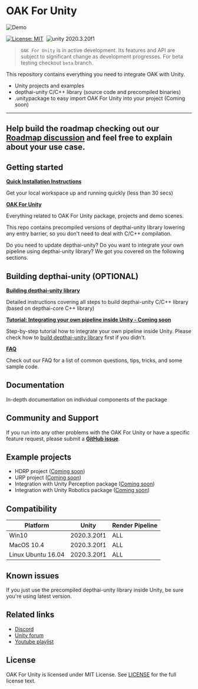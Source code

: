 # OAK For Unity

![Demo](docs/img/depthai-unity-plugin-face-detector.gif)

[![License: MIT](https://img.shields.io/badge/License-MIT-green.svg)](https://opensource.org/licenses/MIT)&nbsp;
<img src="https://img.shields.io/badge/unity-2020.3.20f1-green.svg?style=flat-square" alt="unity 2020.3.20f1">
&nbsp;

> `OAK For Unity` is in active development. Its features and API are subject to significant change as development progresses. For beta testing checkout `beta` branch.


This repository contains everything you need to integrate OAK with Unity.
- Unity projects and examples
- depthai-unity C/C++ library (source code and precompiled binaries)
- .unitypackage to easy import OAK For Unity into your project (Coming soon)
---
Help build the roadmap checking out our **[Roadmap discussion](https://github.com/luxonis/depthai-unity/issues/1)** and feel free to explain about your use case.
---

## Getting started

**[Quick Installation Instructions]()**

Get your local workspace up and running quickly (less than 30 secs) 

**[OAK For Unity](OAKForUnity/README.md)**

Everything related to OAK For Unity package, projects and demo scenes.

This repo contains precompiled versions of depthai-unity library lowering any entry barrier, so you don't need to deal with C/C++ compilation.

Do you need to update depthai-unity? Do you want to integrate your own pipeline using depthai-unity library? We got you covered on the following sections.

## Building depthai-unity (OPTIONAL)

**[Building depthai-unity library]()**

Detailed instructions covering all steps to build depthai-unity C/C++ library (based on depthai-core C++ library)

**[Tutorial: Integrating your own pipeline inside Unity - Coming soon](https://github.com/luxonis/depthai-unity)**

Step-by-step tutorial how to integrate your own pipeline inside Unity. Please check how to [build depthai-unity library]() first if you didn't.

**[FAQ](https://github.com/luxonis/depthai-unity)** 

Check out our FAQ for a list of common questions, tips, tricks, and some sample code.

## Documentation
In-depth documentation on individual components of the package

## Community and Support
If you run into any other problems with the OAK For Unity or have a specific feature request, please submit a **[GitHub issue](https://github.com/luxonis/depthai-unity/issues)**.

## Example projects

- HDRP project ([Coming soon](https://github.com/luxonis/depthai-unity))
- URP project ([Coming soon](https://github.com/luxonis/depthai-unity))
- Integration with Unity Perception package ([Coming soon](https://github.com/luxonis/depthai-unity))
- Integration with Unity Robotics package ([Coming soon](https://github.com/luxonis/depthai-unity))

## Compatibility

|Platform|Unity|Render Pipeline|
|---|---|---|
|Win10|2020.3.20f1|ALL|
|MacOS 10.4|2020.3.20f1|ALL|
|Linux Ubuntu 16.04|2020.3.20f1|ALL

## Known issues
If you just use the precompiled depthai-unity library inside Unity, be sure you're using latest version.

## Related links
- [Discord](https://discord.gg/4hGT3AFPMZ)
- [Unity forum](https://forum.unity.com/threads/oak-for-unity-spatial-ai-meets-the-power-of-unity.1205764/)
- [Youtube playlist](https://youtu.be/CSFOZLBV2RA?list=PLFzqMMJPSNSbsHp7QeJpOHrZu_1BAdDms)

## License
OAK For Unity is licensed under MIT License. See [LICENSE](LICENSE.md) for the full license text.